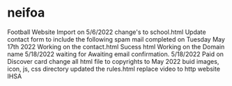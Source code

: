 # neifoa
Football Website
Import on 5/6/2022
change's to school.html
Update contact form to include the following
spam mail completed on Tuesday May 17th 2022
Working on the contact.html Sucess html
Working on the Domain name 5/18/2022
waiting for Awaiting email confirmation. 5/18/2022
Paid on Discover card
change all html file to copyrights to May 2022
buid images, icon, js, css directory
updated the rules.html replace video to http website IHSA











